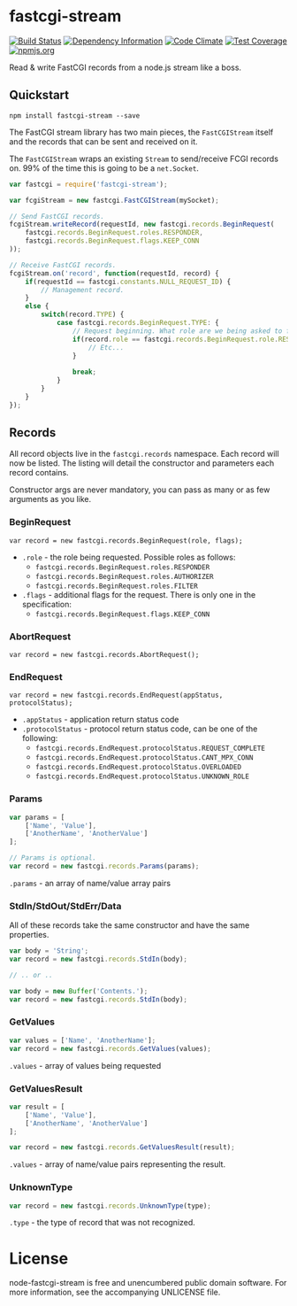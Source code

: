 # fastcgi-stream

[![Build Status][badge-travis-img]][badge-travis-url]
[![Dependency Information][badge-david-img]][badge-david-url]
[![Code Climate][badge-climate-img]][badge-climate-url]
[![Test Coverage][badge-coverage-img]][badge-coverage-url]
[![npmjs.org][badge-npm-img]][badge-npm-url]

Read & write FastCGI records from a node.js stream like a boss.

## Quickstart

```
npm install fastcgi-stream --save
```

The FastCGI stream library has two main pieces, the `FastCGIStream` itself and the records that can be sent and received on it.
	
The `FastCGIStream` wraps an existing `Stream` to send/receive FCGI records on. 99% of the time this is going to be a `net.Socket`.

```js
var fastcgi = require('fastcgi-stream');

var fcgiStream = new fastcgi.FastCGIStream(mySocket);

// Send FastCGI records.
fcgiStream.writeRecord(requestId, new fastcgi.records.BeginRequest(
	fastcgi.records.BeginRequest.roles.RESPONDER,
	fastcgi.records.BeginRequest.flags.KEEP_CONN
));

// Receive FastCGI records.
fcgiStream.on('record', function(requestId, record) {
	if(requestId == fastcgi.constants.NULL_REQUEST_ID) {
		// Management record.
	}
	else {
		switch(record.TYPE) {
			case fastcgi.records.BeginRequest.TYPE: {
				// Request beginning. What role are we being asked to fulfill?
				if(record.role == fastcgi.records.BeginRequest.role.RESPONDER) {
					// Etc...
				}
				
				break;
			}
		}
	}
});
```

## Records

All record objects live in the `fastcgi.records` namespace. Each record will now be listed. The listing will detail the constructor and parameters each record contains.

Constructor args are never mandatory, you can pass as many or as few arguments as you like.

### BeginRequest

	var record = new fastcgi.records.BeginRequest(role, flags);
	
* `.role` - the role being requested. Possible roles as follows:
	* `fastcgi.records.BeginRequest.roles.RESPONDER`
	* `fastcgi.records.BeginRequest.roles.AUTHORIZER`
	* `fastcgi.records.BeginRequest.roles.FILTER`
* `.flags` - additional flags for the request. There is only one in the specification:
	* `fastcgi.records.BeginRequest.flags.KEEP_CONN`
	
### AbortRequest

	var record = new fastcgi.records.AbortRequest();
	
### EndRequest

	var record = new fastcgi.records.EndRequest(appStatus, protocolStatus);
	
* `.appStatus` - application return status code
* `.protocolStatus` - protocol return status code, can be one of the following:
	* `fastcgi.records.EndRequest.protocolStatus.REQUEST_COMPLETE`
	* `fastcgi.records.EndRequest.protocolStatus.CANT_MPX_CONN`
	* `fastcgi.records.EndRequest.protocolStatus.OVERLOADED` 
	* `fastcgi.records.EndRequest.protocolStatus.UNKNOWN_ROLE`
	
### Params

```js
var params = [
	['Name', 'Value'],
	['AnotherName', 'AnotherValue']
];

// Params is optional.
var record = new fastcgi.records.Params(params);
```

`.params` - an array of name/value array pairs

### StdIn/StdOut/StdErr/Data

All of these records take the same constructor and have the same properties.

```js
var body = 'String';
var record = new fastcgi.records.StdIn(body);

// .. or ..

var body = new Buffer('Contents.');
var record = new fastcgi.records.StdIn(body);
```
	
### GetValues

```js
var values = ['Name', 'AnotherName'];
var record = new fastcgi.records.GetValues(values);
```
	
`.values` - array of values being requested

### GetValuesResult

```js
var result = [
	['Name', 'Value'],
	['AnotherName', 'AnotherValue']
];

var record = new fastcgi.records.GetValuesResult(result);
```
	
`.values` - array of name/value pairs representing the result.

### UnknownType

```js
var record = new fastcgi.records.UnknownType(type);
```
	
`.type` - the type of record that was not recognized.


# License

node-fastcgi-stream is free and unencumbered public domain software. For more information, see the accompanying UNLICENSE file.

[badge-travis-img]: https://img.shields.io/travis/samcday/node-fastcgi-stream.svg?style=flat-square
[badge-travis-url]: https://travis-ci.org/samcday/node-fastcgi-stream
[badge-david-img]: https://img.shields.io/david/samcday/node-fastcgi-stream.svg?style=flat-square
[badge-david-url]: https://david-dm.org/samcday/node-fastcgi-stream
[badge-npm-img]: https://img.shields.io/npm/dm/fastcgi-stream.svg?style=flat-square
[badge-npm-url]: https://www.npmjs.org/package/fastcgi-stream
[badge-climate-img]: https://img.shields.io/codeclimate/github/samcday/node-fastcgi-stream.svg?style=flat-square
[badge-climate-url]: https://codeclimate.com/github/samcday/node-fastcgi-stream
[badge-coverage-img]: https://img.shields.io/codeclimate/coverage/github/samcday/node-fastcgi-stream.svg?style=flat-square
[badge-coverage-url]: https://codeclimate.com/github/samcday/node-fastcgi-stream
[node-docs-stream]: http://nodejs.org/api/stream.html
